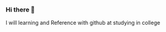 ### Hi there 👋

<!--
**MoonforDream/Moonfordream** is a ✨ _special_ ✨ repository because its `README.md` (this file) appears on your GitHub profile.

Here are some ideas to get you started:

- 🔭 I’m currently studying on 广州应用科技学院
- 🌱 I’m currently learning django and c++
- 🤔 I’m looking for help with csdn and github
- 💬 Ask me about Architecture
- 📫 How to reach me: 3052573970@qq.com
-->I will learning and Reference with github at studying in college


